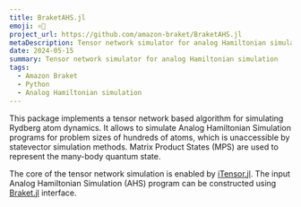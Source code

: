```yaml
---
title: BraketAHS.jl
emoji: ⚛️🌊
project_url: https://github.com/amazon-braket/BraketAHS.jl
metaDescription: Tensor network simulator for analog Hamiltonian simulation
date: 2024-05-15
summary: Tensor network simulator for analog Hamiltonian simulation
tags:
  - Amazon Braket
  - Python
  - Analog Hamiltonian simulation
---
```


This package implements a tensor network based algorithm for simulating Rydberg atom dynamics. It allows to simulate Analog Hamiltonian Simulation programs for problem sizes of hundreds of atoms, which is unaccessible by statevector simulation methods. Matrix Product States (MPS) are used to represent the many-body quantum state.

The core of the tensor network simulation is enabled by [iTensor.jl](https://github.com/ITensor/ITensors.jl). The input Analog Hamiltonian Simulation (AHS) program can be constructed using [Braket.jl](https://github.com/amazon-braket/Braket.jl) interface.
